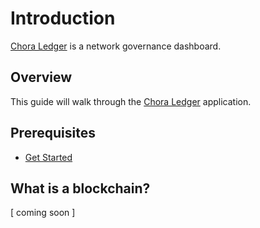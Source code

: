 # Introduction

[Chora Ledger](https://ledger.chora.io) is a network governance dashboard.

## Overview

This guide will walk through the [Chora Ledger](https://ledger.chora.io) application.

## Prerequisites

- [Get Started](../get-started)

## What is a blockchain?

[ coming soon ]
